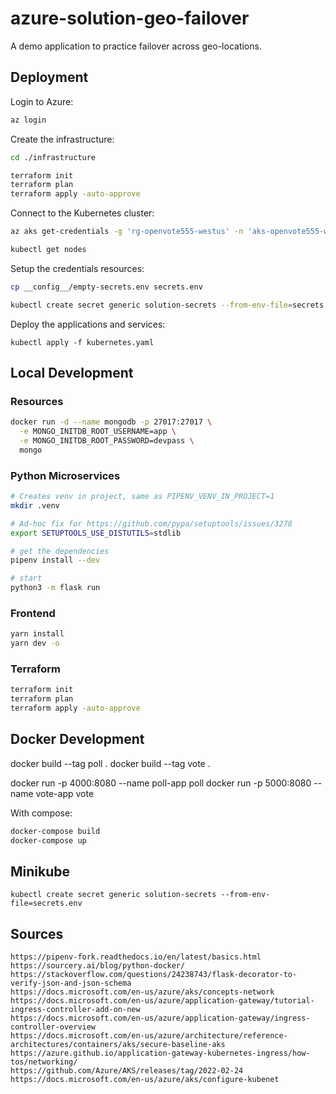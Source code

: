 # azure-solution-geo-failover

A demo application to practice failover across geo-locations.

## Deployment

Login to Azure:

```sh
az login
```
Create the infrastructure:

```sh
cd ./infrastructure

terraform init
terraform plan
terraform apply -auto-approve
```

Connect to the Kubernetes cluster:

```sh
az aks get-credentials -g 'rg-openvote555-westus' -n 'aks-openvote555-westus'

kubectl get nodes
```

Setup the credentials resources:

```sh
cp __config__/empty-secrets.env secrets.env

kubectl create secret generic solution-secrets --from-env-file=secrets.env
```

Deploy the applications and services:

```
kubectl apply -f kubernetes.yaml
```

## Local Development

### Resources

```sh
docker run -d --name mongodb -p 27017:27017 \
  -e MONGO_INITDB_ROOT_USERNAME=app \
  -e MONGO_INITDB_ROOT_PASSWORD=devpass \
  mongo
```

### Python Microservices

```sh
# Creates venv in project, same as PIPENV_VENV_IN_PROJECT=1
mkdir .venv

# Ad-hoc fix for https://github.com/pypa/setuptools/issues/3278
export SETUPTOOLS_USE_DISTUTILS=stdlib

# get the dependencies
pipenv install --dev

# start
python3 -m flask run
```

### Frontend

```sh
yarn install
yarn dev -o
```

### Terraform

```sh
terraform init
terraform plan
terraform apply -auto-approve
```

## Docker Development

docker build --tag poll .
docker build --tag vote .

docker run -p 4000:8080 --name poll-app poll
docker run -p 5000:8080 --name vote-app vote

With compose:

```sh
docker-compose build
docker-compose up
```

## Minikube

```
kubectl create secret generic solution-secrets --from-env-file=secrets.env
```

## Sources

```
https://pipenv-fork.readthedocs.io/en/latest/basics.html
https://sourcery.ai/blog/python-docker/
https://stackoverflow.com/questions/24238743/flask-decorator-to-verify-json-and-json-schema
https://docs.microsoft.com/en-us/azure/aks/concepts-network
https://docs.microsoft.com/en-us/azure/application-gateway/tutorial-ingress-controller-add-on-new
https://docs.microsoft.com/en-us/azure/application-gateway/ingress-controller-overview
https://docs.microsoft.com/en-us/azure/architecture/reference-architectures/containers/aks/secure-baseline-aks
https://azure.github.io/application-gateway-kubernetes-ingress/how-tos/networking/
https://github.com/Azure/AKS/releases/tag/2022-02-24
https://docs.microsoft.com/en-us/azure/aks/configure-kubenet
```